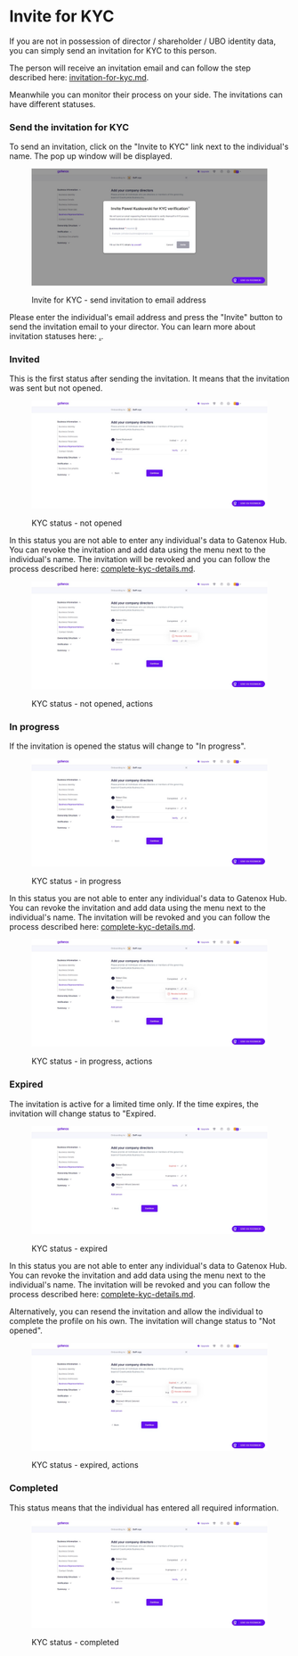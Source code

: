 # Invite for KYC

If you are not in possession of director / shareholder / UBO identity data, you can simply send an invitation for KYC to this person.

The person will receive an invitation email and can follow the step described here: [invitation-for-kyc.md](../i-received-email-from-gatenox/invitation-for-kyc.md "mention").

Meanwhile you can monitor their process on your side. The invitations can have different statuses.

### Send the invitation for KYC

To send an invitation, click on the "Invite to KYC" link next to the individual's name. The pop up window will be displayed.

<figure><img src="../../.gitbook/assets/InviteToKYCNW.png" alt="Invite for KYC - send invitation to email address"><figcaption><p>Invite for KYC - send invitation to email address</p></figcaption></figure>

Please enter the individual's email address and press the "Invite" button to send the invitation email to your director. You can learn more about invitation statuses here: [.](./ "mention").

### Invited

This is the first status after sending the invitation. It means that the invitation was sent but not opened.&#x20;

<figure><img src="../../.gitbook/assets/InvitationToKYC_invitedNW.png" alt="KYC status - not opened"><figcaption><p>KYC status - not opened</p></figcaption></figure>

In this status you are not able to enter any individual's data to Gatenox Hub. You can revoke the invitation and add data using the menu next to the individual's name. The invitation will be revoked and you can follow the process described here: [complete-kyc-details.md](complete-kyc-details.md "mention").

<figure><img src="../../.gitbook/assets/InvitationToKYC_invited_actionsNW.png" alt="KYC status - not opened, actions"><figcaption><p>KYC status - not opened, actions</p></figcaption></figure>

### In progress

If the invitation is opened the status will change to "In progress".

<figure><img src="../../.gitbook/assets/InvitationToKYC_in_progressNW.png" alt="KYC status - in progress"><figcaption><p>KYC status - in progress</p></figcaption></figure>

In this status you are not able to enter any individual's data to Gatenox Hub. You can revoke the invitation and add data using the menu next to the individual's name. The invitation will be revoked and you can follow the process described here: [complete-kyc-details.md](complete-kyc-details.md "mention").

<figure><img src="../../.gitbook/assets/InvitationToKYC_in_progress_actionsNW.png" alt="KYC status - in progress, actions"><figcaption><p>KYC status - in progress, actions</p></figcaption></figure>

### Expired

The invitation is active for a limited time only. If the time expires, the invitation will change status to "Expired.

<figure><img src="../../.gitbook/assets/InvitationToKYC_expiredNW.png" alt="KYC status - expired"><figcaption><p>KYC status - expired</p></figcaption></figure>

In this status you are not able to enter any individual's data to Gatenox Hub. You can revoke the invitation and add data using the menu next to the individual's name. The invitation will be revoked and you can follow the process described here: [complete-kyc-details.md](complete-kyc-details.md "mention").

Alternatively, you can resend the invitation and allow the individual to complete the profile on his own. The invitation will change status to "Not opened".

<figure><img src="../../.gitbook/assets/InvitationToKYC_expired_actionsNW.png" alt="KYC status - expired, actions"><figcaption><p>KYC status - expired, actions</p></figcaption></figure>

### Completed

This status means that the individual has entered all required information.

<figure><img src="../../.gitbook/assets/InvitationToKYC_in_progressNW.png" alt="KYC status - verified"><figcaption><p>KYC status - completed</p></figcaption></figure>
